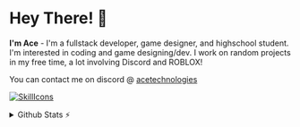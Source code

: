 # Hey There! 👋
**I'm Ace** - I'm a fullstack developer, game designer, and highschool student. I'm interested in coding and game designing/dev. I work on random projects in my free time, a lot involving Discord and ROBLOX!

You can contact me on discord @ [acetechnologies](https://discord.com/users/1059224639462711497)

[![SkillIcons](https://skillicons.dev/icons?i=lua,js,ts,html,css,react,tailwind,nodejs,py,cs,cpp)](https://skillicons.dev)<br/>

<details>
  <summary>Github Stats ⚡</summary>
  
  <a href="#">![Github stats](https://github-readme-stats.vercel.app/api?username=acetechh&theme=github_dark_dimmed&count_private=true&hide_border=true&line_height=20)</a>
  <a href="#">![Top Langs](https://github-readme-stats.vercel.app/api/top-langs/?username=acetechh&layout=compact&theme=github_dark_dimmed&count_private=true&hide_border=true)</a>
</details>
